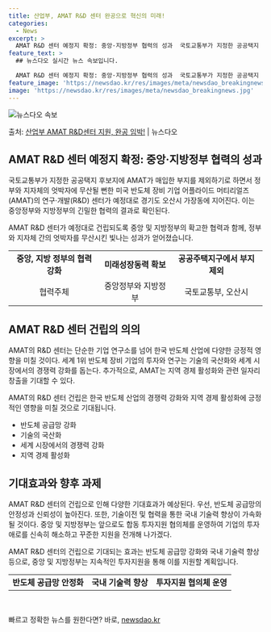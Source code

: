 ```yaml
---
title: 산업부, AMAT R&D 센터 완공으로 혁신의 미래!
categories:
  - News
excerpt: >
  AMAT R&D 센터 예정지 확정: 중앙·지방정부 협력의 성과  국토교통부가 지정한 공공택지 후보지에 AMA…
feature_text: >
  ## 뉴스다오 실시간 뉴스 속보입니다.

  AMAT R&D 센터 예정지 확정: 중앙·지방정부 협력의 성과  국토교통부가 지정한 공공택지 후보지에 AMA…
feature_image: 'https://newsdao.kr/res/images/meta/newsdao_breakingnews.jpg'
image: 'https://newsdao.kr/res/images/meta/newsdao_breakingnews.jpg'
---
```


![뉴스다오 속보](https://newsdao.kr/res/images/meta/newsdao_breakingnews.jpg)

<p>출처: <a href="https://newsdao.kr/4545" rel="dofollow">산업부 AMAT R&D센터 지원, 완공 임박!</a> | 뉴스다오</p>

<h2 data-ke-size="size26">AMAT R&D 센터 예정지 확정: 중앙·지방정부 협력의 성과</h2>
국토교통부가 지정한 공공택지 후보지에 AMAT가 매입한 부지를 제외하기로 하면서 정부와 지자체의 엇박자에 무산될 뻔한 미국 반도체 장비 기업 어플라이드 머티리얼즈(AMAT)의 연구·개발(R&D) 센터가 예정대로 경기도 오산시 가장동에 지어진다. 이는 중앙정부와 지방정부의 긴밀한 협력의 결과로 확인된다.
<p data-ke-size="size16">AMAT R&D 센터가 예정대로 건립되도록 중앙 및 지방정부의 확고한 협력과 함께, 정부와 지자체 간의 엇박자를 무산시킨 빛나는 성과가 얻어졌습니다.</p>
<table>
  <tr>
    <td style="text-align: center; height: 17px;"><b>중앙, 지방 정부의 협력 강화</b></td>
    <td style="text-align: center; height: 17px;"><b>미래성장동력 확보</b></td>
    <td style="text-align: center; height: 17px;"><b>공공주택지구에서 부지 제외</b></td>
  </tr>
  <tr>
    <td style="text-align: center; height: 17px;">협력주체</td>
    <td style="text-align: center; height: 17px;">중앙정부와 지방정부</td>
    <td style="text-align: center; height: 17px;">국토교통부, 오산시</td>
  </tr>
</table>

<h2 data-ke-size="size26">AMAT R&D 센터 건립의 의의</h2>
AMAT의 R&D 센터는 단순한 기업 연구소를 넘어 한국 반도체 산업에 다양한 긍정적 영향을 미칠 것이다. 세계 1위 반도체 장비 기업의 투자와 연구는 기술의 국산화와 세계 시장에서의 경쟁력 강화를 돕는다. 추가적으로, AMAT는 지역 경제 활성화와 관련 일자리 창출을 기대할 수 있다.
<p data-ke-size="size16">AMAT의 R&D 센터 건립은 한국 반도체 산업의 경쟁력 강화와 지역 경제 활성화에 긍정적인 영향을 미칠 것으로 기대됩니다.</p>
<ul>
  <li>반도체 공급망 강화</li>
  <li>기술의 국산화</li>
  <li>세계 시장에서의 경쟁력 강화</li>
  <li>지역 경제 활성화</li>
</ul>

<h2 data-ke-size="size26">기대효과와 향후 과제</h2>
AMAT R&D 센터의 건립으로 인해 다양한 기대효과가 예상된다. 우선, 반도체 공급망의 안정성과 신뢰성이 높아진다. 또한, 기술이전 및 협력을 통한 국내 기술력 향상이 가속화될 것이다. 중앙 및 지방정부는 앞으로도 합동 투자지원 협의체를 운영하여 기업의 투자 애로를 신속히 해소하고 꾸준한 지원을 전개해 나가겠다.
<p data-ke-size="size16">AMAT R&D 센터의 건립으로 기대되는 효과는 반도체 공급망 강화와 국내 기술력 향상 등으로, 중앙 및 지방정부는 지속적인 투자지원을 통해 이를 지원할 계획입니다.</p>
<table>
  <tr>
    <td style="text-align: center; height: 17px;"><b>반도체 공급망 안정화</b></td>
    <td style="text-align: center; height: 17px;"><b>국내 기술력 향상</b></td>
    <td style="text-align: center; height: 17px;"><b>투자지원 협의체 운영</b></td>
  </tr>
</table>
<p data-ke-size="size16">&nbsp;</p> 

빠르고 정확한 뉴스를 원한다면? 바로, <a href="https://newsdao.kr" rel="dofollow">newsdao.kr</a>


